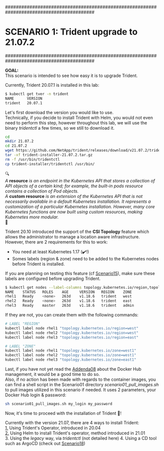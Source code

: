 #########################################################################################
# SCENARIO 1: Trident upgrade to 21.07.2
#########################################################################################

**GOAL:**  
This scenario is intended to see how easy it is to upgrade Trident.

Currently, Trident 20.07.1 is installed in this lab:

```bash
$ kubectl get tver -n trident
NAME      VERSION
trident   20.07.1
```

Let's first download the version you would like to use.  
Technically, if you decide to install Trident with Helm, you would not even need to perform this step, however throughout this lab, we will use the binary _tridentctl_ a few times, so we still to download it.

```bash
cd
mkdir 21.07.2
cd 21.07.2
wget https://github.com/NetApp/trident/releases/download/v21.07.2/trident-installer-21.07.2.tar.gz
tar -xf trident-installer-21.07.2.tar.gz
rm -f /usr/bin/tridentctl
cp trident-installer/tridentctl /usr/bin/
```

:mag:  
*A* **resource** *is an endpoint in the Kubernetes API that stores a collection of API objects of a certain kind; for example, the built-in pods resource contains a collection of Pod objects.*  
*A* **custom resource** *is an extension of the Kubernetes API that is not necessarily available in a default Kubernetes installation. It represents a customization of a particular Kubernetes installation. However, many core Kubernetes functions are now built using custom resources, making Kubernetes more modular.*  
:mag_right:  

Trident 20.10 introduced the support of the **CSI Topology** feature which allows the administrator to manage a location aware infrastructure.  
However, there are 2 requirements for this to work:

- You need at least Kubernetes 1.17 (:heavy_check_mark:!)  
- Somes labels (region & zone) need to be added to the Kubernetes nodes before Trident is installed.

If you are planning on testing this feature (cf [Scenario15](../Scenario15)), make sure these labels are configured before upgrading Trident.  

```bash
$ kubectl get nodes --label-columns topology.kubernetes.io/region,topology.kubernetes.io/zone
NAME    STATUS   ROLES    AGE     VERSION   REGION    ZONE
rhel1   Ready    <none>   263d    v1.18.6   trident   west
rhel2   Ready    <none>   263d    v1.18.6   trident   east
rhel3   Ready    master   263d    v1.18.6   trident   admin
```

If they are not, you can create them with the following commands:

```bash
# LABEL "REGION"
kubectl label node rhel1 "topology.kubernetes.io/region=west"
kubectl label node rhel2 "topology.kubernetes.io/region=west"
kubectl label node rhel3 "topology.kubernetes.io/region=east"

# LABEL "ZONE"
kubectl label node rhel1 "topology.kubernetes.io/zone=west1"
kubectl label node rhel2 "topology.kubernetes.io/zone=west1"
kubectl label node rhel3 "topology.kubernetes.io/zone=east1"
```

Last, if you have not yet read the [Addenda08](../../Addendum/Addenda08) about the Docker Hub management, it would be a good time to do so.  
Also, if no action has been made with regards to the container images, you can find a shell script in the Scenario01 directory _scenario01_pull_images.sh_ to pull images utilized in this scenario if needed. It uses 2 parameters, your Docker Hub login & password:

```bash
sh scenario01_pull_images.sh my_login my_password
```

Now, it's time to proceed with the installation of Trident :trident:!  

Currently with the version 21.07, there are 4 ways to install Trident:  
[1.](1_Operator) Using Trident's Operator, introduced in 20.04  
[2.](2_Helm) Using Helm to install Trident's operator, method introduced in 21.01  
3. Using the _legacy_ way, via _tridentctl_  (not detailed here)
4. Using a CD tool such as ArgoCD (check out [Scenario18](../Scenario18))
